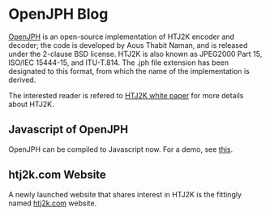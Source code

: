 # OpenJPH Blog

[OpenJPH](https://github.com/aous72/OpenJPH) is an open-source implementation of HTJ2K encoder and decoder; the code is developed by Aous Thabit Naman, and is released under the 2-clause BSD license.  HTJ2K is also known as JPEG2000 Part 15, ISO/IEC 15444-15, and ITU-T.814. The .jph file extension has been designated to this format, from which the name of the implementation is derived.

The interested reader is refered to [HTJ2K white paper](https://htj2k.com/wp-content/uploads/white-paper.pdf) for more details about HTJ2K.

## Javascript of OpenJPH

OpenJPH can be compiled to Javascript now.  For a demo, see [this](https://openjph.org/javascript/demo.html).

## htj2k.com Website

A newly launched website that shares interest in HTJ2K is the fittingly named [htj2k.com](https://htj2k.com/) website. 
